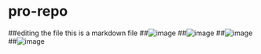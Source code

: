 # pro-repo
##editing the file
this is a markdown file
##![image](https://user-images.githubusercontent.com/86357277/198759473-e6aaa0ca-dff4-46ad-b7b6-e3c660bfccbc.png)
##![image](https://user-images.githubusercontent.com/86357277/198759733-a15518e6-1daa-4b1c-9708-a77176fd8648.png)
##![image](https://user-images.githubusercontent.com/86357277/198759858-b9836aa7-c29d-49c3-acf7-88a64bfcde29.png)
##![image](https://user-images.githubusercontent.com/86357277/198759926-1c2ae47c-37d2-4d5a-ae48-098103ffce3f.png)

